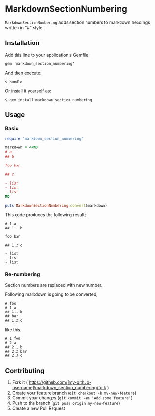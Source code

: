 # MarkdownSectionNumbering

`MarkdownSectionNumbering` adds section numbers to markdown headings written in "#" style.

## Installation

Add this line to your application's Gemfile:

    gem 'markdown_section_numbering'

And then execute:

    $ bundle

Or install it yourself as:

    $ gem install markdown_section_numbering

## Usage

### Basic

```ruby
require "markdown_section_numbering"

markdown = <<MD
# a
## b

foo bar

## c

- list
- list
- list
MD

puts MarkdownSectionNumbering.convert(markdown)
```

This code produces the following results.

```
# 1 a
## 1.1 b

foo bar

## 1.2 c

- list
- list
- list
```

### Re-numbering

Section numbers are replaced with new number.

Following markdown is going to be converted,

```
# foo
# 1 a
## 1.1 b
## bar
## 1.2 c
```

like this.

```
# 1 foo
# 2 a
## 2.1 b
## 2.2 bar
## 2.3 c
```


## Contributing

1. Fork it ( https://github.com/[my-github-username]/markdown_section_numbering/fork )
2. Create your feature branch (`git checkout -b my-new-feature`)
3. Commit your changes (`git commit -am 'Add some feature'`)
4. Push to the branch (`git push origin my-new-feature`)
5. Create a new Pull Request

